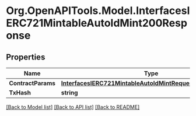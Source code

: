 # Org.OpenAPITools.Model.InterfacesIERC721MintableAutoIdMint200Response

## Properties

Name | Type | Description | Notes
------------ | ------------- | ------------- | -------------
**ContractParams** | [**InterfacesIERC721MintableAutoIdMintRequestContractParams**](InterfacesIERC721MintableAutoIdMintRequestContractParams.md) |  | 
**TxHash** | **string** |  | 

[[Back to Model list]](../README.md#documentation-for-models) [[Back to API list]](../README.md#documentation-for-api-endpoints) [[Back to README]](../README.md)

